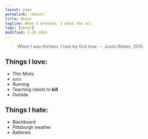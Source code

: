 ```yaml
---
layout: page
permalink: /about/
title: About
tagline: When I breathe, I bend the air.
tags: [about]
modified: 2-28-2014
---
```


> When I was thirteen, I had my first love. -- Justin Bieber, 2010

## Things I love:

* Thin Mints
* `auto`
* Running
* Teaching robots to **kill**
* Outside

## Things I hate:

* Blackboard
* Pittsburgh weather
* Batteries
